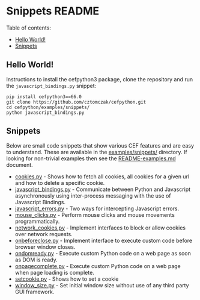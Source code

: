# Snippets README

Table of contents:
* [Hello World!](#hello-world)
* [Snippets](#snippets)


## Hello World!

Instructions to install the cefpython3 package, clone
the repository and run the `javascript_bindings.py` snippet:

```
pip install cefpython3==66.0
git clone https://github.com/cztomczak/cefpython.git
cd cefpython/examples/snippets/
python javascript_bindings.py
```


## Snippets

Below are small code snippets that show various CEF features and
are easy to understand. These are available in the [examples/snippets/](./)
directory. If looking for non-trivial examples then see the
[README-examples.md](../README-examples.md) document.


- [cookies.py](snippets/cookies.py) - Shows how to fetch all cookies,
    all cookies for a given url and how to delete a specific cookie.
- [javascript_bindings.py](snippets/javascript_bindings.py) - Communicate
    between Python and Javascript asynchronously using
    inter-process messaging with the use of Javascript Bindings.
- [javascript_errors.py](snippets/javascript_errors.py) - Two ways for
    intercepting Javascript errors.
- [mouse_clicks.py](snippets/mouse_clicks.py) - Perform mouse clicks
    and mouse movements programmatically.
- [network_cookies.py](snippets/network_cookies.py) - Implement
    interfaces to block or allow cookies over network requests.
- [onbeforeclose.py](snippets/onbeforeclose.py) - Implement interface
    to execute custom code before browser window closes.
- [ondomready.py](snippets/ondomready.py) - Execute custom Python code
    on a web page as soon as DOM is ready.
- [onpagecomplete.py](snippets/onpagecomplete.py) - Execute custom
    Python code on a web page when page loading is complete.
- [setcookie.py](snippets/setcookie.py) - Shows how to set a cookie
- [window_size.py](snippets/window_size.py) - Set initial window size
    without use of any third party GUI framework.
